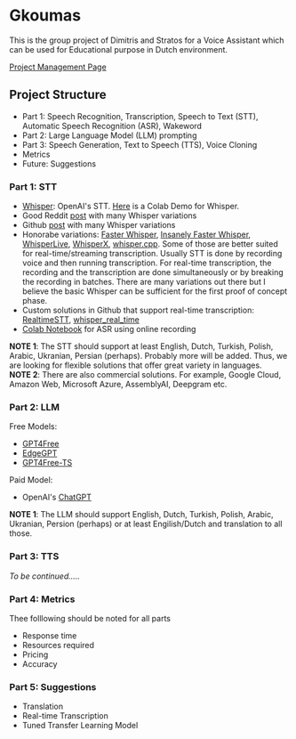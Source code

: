 # Gkoumas
This is the group project of Dimitris and Stratos for a Voice Assistant which can be used for Educational purpose in Dutch environment.

[Project Management Page](https://docs.google.com/spreadsheets/d/1Mk_LopbRcgjdDRA6spxBz9kBBXhoJNzxNEPxIUwL0a8/edit?usp=sharing)

## Project Structure ##
* Part 1: Speech Recognition, Transcription, Speech to Text (STT), Automatic Speech Recognition (ASR), Wakeword
* Part 2: Large Language Model (LLM) prompting
* Part 3: Speech Generation, Text to Speech (TTS), Voice Cloning
* Metrics
* Future: Suggestions

### Part 1: STT ###
* [Whisper](https://github.com/openai/whisper): OpenAI's STT. [Here](https://colab.research.google.com/github/petewarden/openai-whisper-webapp/blob/main/OpenAI_Whisper_ASR_Demo.ipynb) is a Colab Demo for Whisper.
* Good Reddit [post](https://www.reddit.com/r/MachineLearning/comments/14xxg6i/d_what_is_the_most_efficient_version_of_openai/) with many Whisper variations
* Github [post](https://github.com/sindresorhus/awesome-whisper#readme) with many Whisper variations
* Honorabe variations: [Faster Whisper](https://github.com/SYSTRAN/faster-whisper), [Insanely Faster Whisper](https://github.com/Vaibhavs10/insanely-fast-whisper), [WhisperLive](https://github.com/collabora/WhisperLive), [WhisperX](https://github.com/m-bain/whisperX/tree/main), [whisper.cpp](https://github.com/ggerganov/whisper.cpp). Some of those are better suited for real-time/streaming transcription. Usually STT is done by recording voice and then running transcription. For real-time transcription, the recording and the transcription are done simultaneously or by breaking the recording in batches. There are many variations out there but I believe the basic Whisper can be sufficient for the first proof of concept phase.
* Custom solutions in Github that support real-time transcription: [RealtimeSTT](https://github.com/KoljaB/RealtimeSTT), [whisper_real_time](https://github.com/davabase/whisper_real_time)
* [Colab Notebook](https://colab.research.google.com/drive/1Z6VIRZ_sX314hyev3Gm5gBqvm1wQVo-a#scrollTo=xuKJ4wBU6gxx) for ASR using online recording

__NOTE 1__: The STT should support at least English, Dutch, Turkish, Polish, Arabic, Ukranian, Persian (perhaps). Probably more will be added. Thus, we are looking for flexible solutions that offer great variety in languages. <br />
__NOTE 2__: There are also commercial solutions. For example, Google Cloud, Amazon Web, Microsoft Azure, AssemblyAI, Deepgram etc.

### Part 2: LLM ###
Free Models: <br />
* [GPT4Free](https://github.com/xtekky/gpt4free)
* [EdgeGPT](https://github.com/acheong08/EdgeGPT)
* [GPT4Free-TS](https://github.com/xiangsx/gpt4free-ts)

Paid Model: <br />
* OpenAI's [ChatGPT](https://platform.openai.com/docs/quickstart)

__NOTE 1__: The LLM should support English, Dutch, Turkish, Polish, Arabic, Ukranian, Persion (perhaps) or at least Engilish/Dutch and translation to all those. <br />

### Part 3: TTS ###

_To be continued....._

### Part 4: Metrics ###
Thee folllowing should be noted for all parts
* Response time
* Resources required
* Pricing
* Accuracy

### Part 5: Suggestions ###
* Translation
* Real-time Transcription
* Tuned Transfer Learning Model


